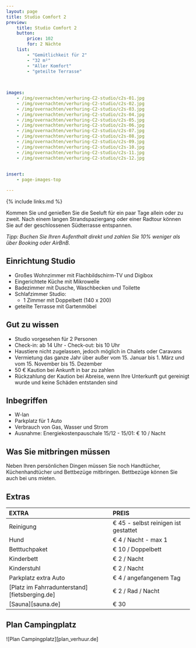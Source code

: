 ```yaml
---
layout: page
title: Studio Comfort 2 
preview: 
    title: Studio Comfort 2
    button:
        price: 102
        for: 2 Nächte
    list:
        - "Gemütlichkeit für 2"
        - "32 m²"
        - "Aller Komfort"
        - "geteilte Terrasse"
       
       

images:
    - /img/overnachten/verhuring-C2-studio/c2s-01.jpg
    - /img/overnachten/verhuring-C2-studio/c2s-02.jpg
    - /img/overnachten/verhuring-C2-studio/c2s-03.jpg
    - /img/overnachten/verhuring-C2-studio/c2s-04.jpg
    - /img/overnachten/verhuring-C2-studio/c2s-05.jpg
    - /img/overnachten/verhuring-C2-studio/c2s-06.jpg
    - /img/overnachten/verhuring-C2-studio/c2s-07.jpg
    - /img/overnachten/verhuring-C2-studio/c2s-08.jpg
    - /img/overnachten/verhuring-C2-studio/c2s-09.jpg
    - /img/overnachten/verhuring-C2-studio/c2s-10.jpg
    - /img/overnachten/verhuring-C2-studio/c2s-11.jpg
    - /img/overnachten/verhuring-C2-studio/c2s-12.jpg
    
    
insert:
    - page-images-top

---
```


{% include links.md %}

Kommen Sie und genießen Sie die Seeluft für ein paar Tage allein oder zu zweit. Nach einem langen Strandspaziergang oder einer Radtour können Sie auf der geschlossenen Südterrasse entspannen.

*Tipp: Buchen Sie Ihren Aufenthalt direkt und zahlen Sie 10% weniger als über Booking oder AirBnB.*

## Einrichtung Studio

- Großes Wohnzimmer mit Flachbildschirm-TV und Digibox
- Eingerichtete Küche mit Mikrowelle
- Badezimmer mit Dusche, Waschbecken und Toilette
- Schlafzimmer Studio:
    - 1 Zimmer mit Doppelbett (140 x 200)
- geteilte Terrasse mit Gartenmöbel
    
## Gut zu wissen

- Studio vorgesehen für 2 Personen
- Check-in: ab 14 Uhr - Check-out: bis 10 Uhr
- Haustiere nicht zugelassen, jedoch möglich in Chalets oder Caravans
- Vermietung das ganze Jahr über außer vom 15. Januar bis 1. März und vom 15. November bis 15. Dezember
- 50 € Kaution bei Ankunft in bar zu zahlen
- Rückzahlung der Kaution bei Abreise, wenn Ihre Unterkunft gut gereinigt wurde und keine Schäden entstanden sind

## Inbegriffen
- W-lan
- Parkplatz für 1 Auto
- Verbrauch von Gas, Wasser und Strom 
- Ausnahme: Energiekostenpauschale 15/12 - 15/01: € 10 / Nacht

## Was Sie mitbringen müssen
Neben Ihren persönlichen Dingen müssen Sie noch Handtücher, Küchenhandtücher und Bettbezüge mitbringen.
Bettbezüge können Sie auch bei uns mieten.




## Extras

EXTRA               | PREIS 
:-------------------|:-----------|
Reinigung          | € 45 - selbst reinigen ist gestattet
Hund                | € 4 / Nacht - max 1
Betttuchpaket         | € 10 / Doppelbett
Kinderbett           | € 2 / Nacht
Kinderstuhl         | € 2 / Nacht
Parkplatz extra Auto  | € 4 / angefangenem Tag
[Platz im Fahrradunterstand][fietsberging.de]| € 2 / Rad / Nacht
[Sauna][sauna.de]   | € 30


## Plan Campingplatz

![Plan Campingplatz][plan_verhuur.de]
